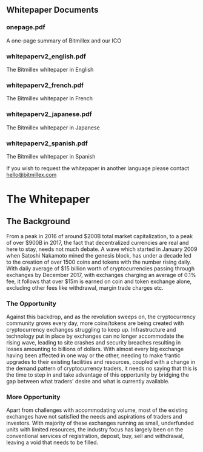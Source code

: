## Whitepaper Documents

### onepage.pdf
A one-page summary of Bitmillex and our ICO

### whitepaperv2_english.pdf
The Bitmillex whitepaper in English

### whitepaperv2_french.pdf
The Bitmillex whitepaper in French

### whitepaperv2_japanese.pdf
The Bitmillex whitepaper in Japanese

### whitepaperv2_spanish.pdf
The Bitmillex whitepaper in Spanish

If you wish to request the whitepaper in another language please contact hello@bitmillex.com

# The Whitepaper
## The Background
From a peak in 2016 of around $200B total market capitalization, to a peak of over $900B in 2017, the fact that decentralized currencies are real and here to stay, needs not much debate.  A wave which started in January 2009 when Satoshi Nakamoto mined the genesis block, has under a decade led to the creation of over 1500 coins and tokens with the number rising daily. With daily average of $15 billion worth of cryptocurrencies passing through exchanges by December 2017, with exchanges charging an average of 0.1% fee, it follows that over $15m is earned on coin and token exchange alone, excluding other fees like withdrawal, margin trade charges etc.
### The Opportunity
Against this backdrop, and as the revolution sweeps on, the cryptocurrency community grows every day, more coins/tokens are being created with cryptocurrency exchanges struggling to keep up. Infrastructure and technology put in place by exchanges can no longer accommodate the rising wave, leading to site crashes and security breaches resulting in losses amounting to billions of dollars.
With almost every big exchange having been affected in one way or the other, needing to make frantic upgrades to their existing facilities and resources, coupled with a change in the demand pattern of cryptocurrency traders, it needs no saying that this is the time to step in and take advantage of this opportunity by bridging the gap between what traders' desire and what is currently available.
### More Opportunity
Apart from challenges with accommodating volume, most of the existing exchanges have not satisfied the needs and aspirations of traders and investors.  With majority of these exchanges running as small, underfunded units with limited resources, the industry focus has largely been on the conventional services of registration, deposit, buy, sell and withdrawal, leaving a void that needs to be filled.
 
